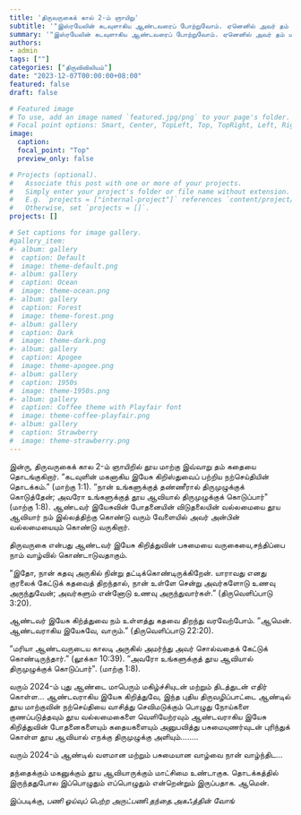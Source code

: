 ```yaml
---
title: 'திருவருகைக் கால் 2-ம் ஞாயிறு'
subtitle: '"இஸ்ரயேலின் கடவுளாகிய ஆண்டவரைப் போற்றுவோம். ஏனெனில் அவர் தம் மக்களைத் தேடிவந்து விடுவித்தருளினார். (லூக்கா 1:68).'
summary: '"இஸ்ரயேலின் கடவுளாகிய ஆண்டவரைப் போற்றுவோம். ஏனெனில் அவர் தம் மக்களைத் தேடிவந்து விடுவித்தருளினார். (லூக்கா 1:68).'
authors:
- admin
tags: [""]
categories: ["திருவிவிலியம்"]
date: "2023-12-07T00:00:00+08:00"
featured: false
draft: false

# Featured image
# To use, add an image named `featured.jpg/png` to your page's folder.
# Focal point options: Smart, Center, TopLeft, Top, TopRight, Left, Right, BottomLeft, Bottom, BottomRight
image:
  caption:
  focal_point: "Top"
  preview_only: false

# Projects (optional).
#   Associate this post with one or more of your projects.
#   Simply enter your project's folder or file name without extension.
#   E.g. `projects = ["internal-project"]` references `content/project/deep-learning/index.md`.
#   Otherwise, set `projects = []`.
projects: []

# Set captions for image gallery.
#gallery_item:
#- album: gallery
#  caption: Default
#  image: theme-default.png
#- album: gallery
#  caption: Ocean
#  image: theme-ocean.png
#- album: gallery
#  caption: Forest
#  image: theme-forest.png
#- album: gallery
#  caption: Dark
#  image: theme-dark.png
#- album: gallery
#  caption: Apogee
#  image: theme-apogee.png
#- album: gallery
#  caption: 1950s
#  image: theme-1950s.png
#- album: gallery
#  caption: Coffee theme with Playfair font
#  image: theme-coffee-playfair.png
#- album: gallery
#  caption: Strawberry
#  image: theme-strawberry.png
---
```

இன்ரு, திருவருகைக் கால 2-ம் ஞாயிறில் தூய மாற்கு இவ்வாறு தம் கதையை தொடங்குகிறார். “கடவுளின் மகனாகிய இயேசு கிறிஸ்துவைப் பற்றிய நற்செய்தியின் தொடக்கம்.” (மாற்கு 1:1).
“நான் உங்களுக்குத் தண்ணீரால் திருமுழுக்குக் கொடுத்தேன்; அவரோ உங்களுக்குத் தூய ஆவியால் திருமுழுக்குக் கொடுப்பார்" (மாற்கு 1:8).
ஆண்டவர் இயேசுவின் போதனையின் விடுதலையின் வல்லமையை தூய ஆவியார் நம் இல்லத்திற்கு கொண்டு வரும் வேளையில் அவர் அன்பின் வல்லமையையும் கொண்டு வருகிறார். 

திருவருகை என்பது ஆண்டவர் இயேசு கிறித்துவின் பசுமையை வருகையை,சந்திப்பை நாம் வாழ்வில் கொண்டாடுவதாகும்.

“இதோ, நான் கதவு அருகில் நின்று தட்டிக்கொண்டிருக்கிறேன். யாராவது எனது குரலைக் கேட்டுக் கதவைத் திறந்தால், நான் உள்ளே சென்று அவர்களோடு உணவு அருந்துவேன்; அவர்களும் என்னோடு உணவு அருந்துவார்கள்.” (திருவெளிப்பாடு 3:20).

ஆண்டவர் இயேசு கிற்த்துவை நம் உள்ளத்து கதவை திறந்து வரவேற்போம்.
“ஆமென். ஆண்டவராகிய இயேசுவே, வாரும்.” (திருவெளிப்பாடு 22:20).

 “மரியா ஆண்டவருடைய காலடி அருகில் அமர்ந்து அவர் சொல்வதைக் கேட்டுக் கொண்டிருந்தார்.” (லூக்கா 10:39).
 “அவரோ உங்களுக்குத் தூய ஆவியால் திருமுழுக்குக் கொடுப்பார்". (மாற்கு 1:8).

வரும் 2024-ம் புது ஆண்டை மாபெரும் மகிழ்ச்சியுடன் மற்றும் திடத்துடன் எதிர் கொள்ள... 
ஆண்டவராகிய இயேசு கிறித்துவே,
இந்த புதிய திருவழிப்பாட்டை ஆண்டில் தூய மாற்குவின் நற்செய்தியை வாசித்து செவிமடுக்கும் பொழுது நோய்களை குணப்படுத்தவும் தூய வல்லமைகைளை வெளியேற்ரவும் ஆண்டவராகிய இயேசு கிறித்துவின் போதனைகளையும் கதையகளையும் அனுபவித்து பசுமையுணர்வுடன் புரிந்துக் கொள்ள தூய ஆவியால் எநக்கு திருமுழுக்கு அளியும்........

வரும் 2024-ம் ஆண்டில் வளமான மற்றும் பசுமையான வாழ்வை நான் வாழ்ந்திட... 

தந்தைக்கும் மகனுக்கும் தூய ஆவியாருக்கும்
மாட்சிமை உண்டாகுக.
தொடக்கத்தில் இருந்ததுபோல
இப்பொழுதும் எப்பொழுதும்
என்றென்றும் இருப்பதாக. ஆமென்.

இப்படிக்கு,
_பணி ஓய்வுப் பெற்ற அருட்பணி.தந்தை.அகஃத்தின் வோங்_